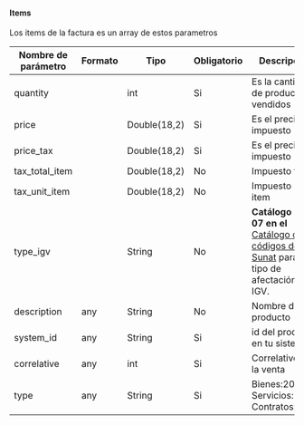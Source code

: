 #### Items
Los items de la factura es un array de estos parametros

Nombre de parámetro | Formato | Tipo | Obligatorio | Descripcion 
------------ | ------------- | ------------- | ------------- | -------------
quantity |  | int | Si | Es la cantidad de productos vendidos
price |  | Double(18,2) | Si | Es el precio sin impuesto
price_tax |  | Double(18,2) | Si | Es el precio con impuesto
tax_total_item |  | Double(18,2) | No | Impuesto total
tax_unit_item |  | Double(18,2) | No | Impuesto por item
type_igv |  | String | No | **Catálogo No. 07 en el** [Catálogo de códigos de Sunat](catalogo-de-codigos.pdf) para el tipo de afectación del IGV.
description | any | String | No | Nombre del producto
system_id | any| String | Si | id del producto en tu sistema
correlative | any| int | Si | Correlativo en la venta
type | any| String | Si | Bienes:2001, Servicios:2002, Contratos:2003
